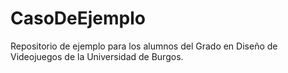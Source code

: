 # CasoDeEjemplo
Repositorio de ejemplo para los alumnos del Grado en Diseño de Videojuegos de la Universidad de Burgos.
